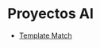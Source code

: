 # Proyectos AI

- [Template Match](https://github.com/AyudaEnPython/Proyectos/tree/main/CLI/template_match)
